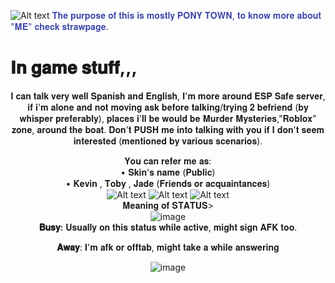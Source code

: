 ![Alt text]( https://64.media.tumblr.com/9939be5f0eefefc7c80785544425d87f/82b195cb1a5e6bd3-41/s2048x3072/0b947b84d5931d7d29bce681d8a50b3cb3e91b3f.jpg)
<span style="color: #3C46A9;">𝐓𝐡𝐞 𝐩𝐮𝐫𝐩𝐨𝐬𝐞 𝐨𝐟 𝐭𝐡𝐢𝐬 𝐢𝐬 𝐦𝐨𝐬𝐭𝐥𝐲 𝐏𝐎𝐍𝐘 𝐓𝐎𝐖𝐍, 𝐭𝐨 𝐤𝐧𝐨𝐰 𝐦𝐨𝐫𝐞 𝐚𝐛𝐨𝐮𝐭 "𝐌𝐄" 𝐜𝐡𝐞𝐜𝐤 𝐬𝐭𝐫𝐚𝐰𝐩𝐚𝐠𝐞</span>.

# 𝐈𝐧 𝐠𝐚𝐦𝐞 𝐬𝐭𝐮𝐟𝐟,,,

<div align="center">𝐈 𝐜𝐚𝐧 𝐭𝐚𝐥𝐤 𝐯𝐞𝐫𝐲 𝐰𝐞𝐥𝐥 𝐒𝐩𝐚𝐧𝐢𝐬𝐡 𝐚𝐧𝐝 𝐄𝐧𝐠𝐥𝐢𝐬𝐡, 𝐈'𝐦 𝐦𝐨𝐫𝐞 𝐚𝐫𝐨𝐮𝐧𝐝 𝐄𝐒𝐏 𝐒𝐚𝐟𝐞 𝐬𝐞𝐫𝐯𝐞𝐫, 𝐢𝐟 𝐢'𝐦 𝐚𝐥𝐨𝐧𝐞 𝐚𝐧𝐝 𝐧𝐨𝐭 𝐦𝐨𝐯𝐢𝐧𝐠 𝐚𝐬𝐤 𝐛𝐞𝐟𝐨𝐫𝐞 𝐭𝐚𝐥𝐤𝐢𝐧𝐠/𝐭𝐫𝐲𝐢𝐧𝐠 𝟐 𝐛𝐞𝐟𝐫𝐢𝐞𝐧𝐝 (𝐛𝐲 𝐰𝐡𝐢𝐬𝐩𝐞𝐫 𝐩𝐫𝐞𝐟𝐞𝐫𝐚𝐛𝐥𝐲),
 𝐩𝐥𝐚𝐜𝐞𝐬 𝐢'𝐥𝐥 𝐛𝐞 𝐰𝐨𝐮𝐥𝐝 𝐛𝐞 𝐌𝐮𝐫𝐝𝐞𝐫 𝐌𝐲𝐬𝐭𝐞𝐫𝐢𝐞𝐬,"𝐑𝐨𝐛𝐥𝐨𝐱" 𝐳𝐨𝐧𝐞, 𝐚𝐫𝐨𝐮𝐧𝐝 𝐭𝐡𝐞 𝐛𝐨𝐚𝐭. 𝐃𝐨𝐧'𝐭 𝐏𝐔𝐒𝐇 𝐦𝐞 𝐢𝐧𝐭𝐨 𝐭𝐚𝐥𝐤𝐢𝐧𝐠 𝐰𝐢𝐭𝐡 𝐲𝐨𝐮 𝐢𝐟 𝐈 𝐝𝐨𝐧'𝐭 𝐬𝐞𝐞𝐦 𝐢𝐧𝐭𝐞𝐫𝐞𝐬𝐭𝐞𝐝 (𝐦𝐞𝐧𝐭𝐢𝐨𝐧𝐞𝐝 𝐛𝐲 𝐯𝐚𝐫𝐢𝐨𝐮𝐬 𝐬𝐜𝐞𝐧𝐚𝐫𝐢𝐨𝐬).

𝐘𝐨𝐮 𝐜𝐚𝐧 𝐫𝐞𝐟𝐞𝐫 𝐦𝐞 𝐚𝐬:<br> • 𝐒𝐤𝐢𝐧'𝐬 𝐧𝐚𝐦𝐞 (𝐏𝐮𝐛𝐥𝐢𝐜)<br>• 𝐊𝐞𝐯𝐢𝐧 , 𝐓𝐨𝐛𝐲 , 𝐉𝐚𝐝𝐞 (𝐅𝐫𝐢𝐞𝐧𝐝𝐬 𝐨𝐫 𝐚𝐜𝐪𝐮𝐚𝐢𝐧𝐭𝐚𝐧𝐜𝐞𝐬)<br>
![Alt text](https://64.media.tumblr.com/8fbebba4642819152a7e832b4482c228/8da9d4d2bb66f0f1-e0/s250x400/d79dda7e42799ce3ca3a8890454fa47224942fbe.gif)
![Alt text](https://64.media.tumblr.com/a71986d145b118ed49d3089d32faea8b/8da9d4d2bb66f0f1-86/s250x400/bb52224669d5eaf9e5fd9c3c95b6890c343b070a.gif)
![Alt text](https://64.media.tumblr.com/b2a3f192472469acf35280791ce21300/8da9d4d2bb66f0f1-b3/s250x400/dd125922b66066d1f0f3db87874da223288a5a1e.gif)<br>
𝐌𝐞𝐚𝐧𝐢𝐧𝐠 𝐨𝐟 𝐒𝐓𝐀𝐓𝐔𝐒><br>
![image](https://github.com/user-attachments/assets/a97c0568-f2e0-431d-9f00-6cc944da623f)<br>
**𝐁𝐮𝐬𝐲:** 𝐔𝐬𝐮𝐚𝐥𝐥𝐲 𝐨𝐧 𝐭𝐡𝐢𝐬 𝐬𝐭𝐚𝐭𝐮𝐬 𝐰𝐡𝐢𝐥𝐞 𝐚𝐜𝐭𝐢𝐯𝐞, 𝐦𝐢𝐠𝐡𝐭 𝐬𝐢𝐠𝐧 𝐀𝐅𝐊 𝐭𝐨𝐨.<br>

**𝐀𝐰𝐚𝐲**: 𝐈'𝐦 𝐚𝐟𝐤 𝐨𝐫 𝐨𝐟𝐟𝐭𝐚𝐛, 𝐦𝐢𝐠𝐡𝐭 𝐭𝐚𝐤𝐞 𝐚 𝐰𝐡𝐢𝐥𝐞 𝐚𝐧𝐬𝐰𝐞𝐫𝐢𝐧𝐠<br>



![image](https://github.com/user-attachments/assets/dd705835-7f0e-47e8-b32e-a47fa45f14e5)
